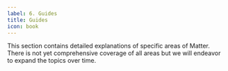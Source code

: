 ```yaml
---
label: 6. Guides
title: Guides
icon: book
---
```

This section contains detailed explanations of specific areas of Matter. There is not yet comprehensive coverage of all areas but we will endeavor to expand the topics over time.


